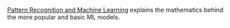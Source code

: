 [Pattern Recognition and Machine Learning](https://drive.google.com/file/d/13kYvOT9wtHvlm33tf77F_0qUiygXiItl/view?usp=share_link) explains the mathematics behind the more popular and basic ML models.
